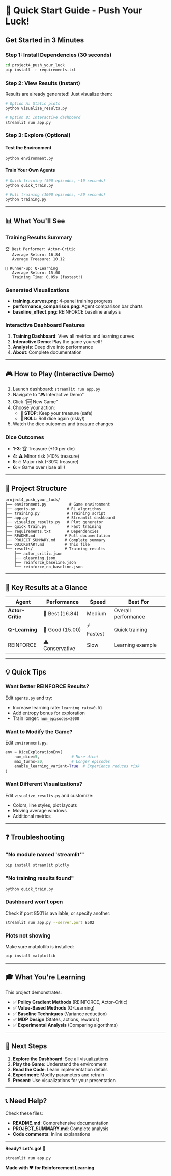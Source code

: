 # 🚀 Quick Start Guide - Push Your Luck!

## Get Started in 3 Minutes

### Step 1: Install Dependencies (30 seconds)
```bash
cd project4_push_your_luck
pip install -r requirements.txt
```

### Step 2: View Results (Instant)
Results are already generated! Just visualize them:

```bash
# Option A: Static plots
python visualize_results.py

# Option B: Interactive dashboard
streamlit run app.py
```

### Step 3: Explore (Optional)

#### Test the Environment
```bash
python environment.py
```

#### Train Your Own Agents
```bash
# Quick training (500 episodes, ~10 seconds)
python quick_train.py

# Full training (1000 episodes, ~20 seconds)
python training.py
```

---

## 📊 What You'll See

### Training Results Summary
```
🏆 Best Performer: Actor-Critic
   Average Return: 16.84
   Average Treasure: 10.12

🥈 Runner-up: Q-Learning
   Average Return: 15.00
   Training Time: 0.05s (fastest!)
```

### Generated Visualizations
- **training_curves.png**: 4-panel training progress
- **performance_comparison.png**: Agent comparison bar charts
- **baseline_effect.png**: REINFORCE baseline analysis

### Interactive Dashboard Features
1. **Training Dashboard**: View all metrics and learning curves
2. **Interactive Demo**: Play the game yourself!
3. **Analysis**: Deep dive into performance
4. **About**: Complete documentation

---

## 🎮 How to Play (Interactive Demo)

1. Launch dashboard: `streamlit run app.py`
2. Navigate to "🎮 Interactive Demo"
3. Click "🆕 New Game"
4. Choose your action:
   - **🛑 STOP**: Keep your treasure (safe)
   - **🎲 ROLL**: Roll dice again (risky!)
5. Watch the dice outcomes and treasure changes

### Dice Outcomes
- **1-3**: 🏆 Treasure (+10 per die)
- **4**: ⚠️ Minor risk (-10% treasure)
- **5**: 🔥 Major risk (-30% treasure)
- **6**: 💀 Game over (lose all!)

---

## 📁 Project Structure

```
project4_push_your_luck/
├── environment.py          # Game environment
├── agents.py              # RL algorithms
├── training.py            # Training script
├── app.py                 # Streamlit dashboard
├── visualize_results.py   # Plot generator
├── quick_train.py         # Fast training
├── requirements.txt       # Dependencies
├── README.md             # Full documentation
├── PROJECT_SUMMARY.md    # Complete summary
├── QUICKSTART.md         # This file
└── results/              # Training results
    ├── actor_critic.json
    ├── qlearning.json
    ├── reinforce_baseline.json
    └── reinforce_no_baseline.json
```

---

## 🎯 Key Results at a Glance

| Agent | Performance | Speed | Best For |
|-------|------------|-------|----------|
| **Actor-Critic** | 🥇 Best (16.84) | Medium | Overall performance |
| **Q-Learning** | 🥈 Good (15.00) | ⚡ Fastest | Quick training |
| REINFORCE | ⚠️ Conservative | Slow | Learning example |

---

## 💡 Quick Tips

### Want Better REINFORCE Results?
Edit `agents.py` and try:
- Increase learning rate: `learning_rate=0.01`
- Add entropy bonus for exploration
- Train longer: `num_episodes=2000`

### Want to Modify the Game?
Edit `environment.py`:
```python
env = DiceExplorationEnv(
    num_dice=5,              # More dice!
    max_turns=20,            # Longer episodes
    enable_learning_variant=True  # Experience reduces risk
)
```

### Want Different Visualizations?
Edit `visualize_results.py` and customize:
- Colors, line styles, plot layouts
- Moving average windows
- Additional metrics

---

## ❓ Troubleshooting

### "No module named 'streamlit'"
```bash
pip install streamlit plotly
```

### "No training results found"
```bash
python quick_train.py
```

### Dashboard won't open
Check if port 8501 is available, or specify another:
```bash
streamlit run app.py --server.port 8502
```

### Plots not showing
Make sure matplotlib is installed:
```bash
pip install matplotlib
```

---

## 🎓 What You're Learning

This project demonstrates:
- ✅ **Policy Gradient Methods** (REINFORCE, Actor-Critic)
- ✅ **Value-Based Methods** (Q-Learning)
- ✅ **Baseline Techniques** (Variance reduction)
- ✅ **MDP Design** (States, actions, rewards)
- ✅ **Experimental Analysis** (Comparing algorithms)

---

## 🚀 Next Steps

1. **Explore the Dashboard**: See all visualizations
2. **Play the Game**: Understand the environment
3. **Read the Code**: Learn implementation details
4. **Experiment**: Modify parameters and retrain
5. **Present**: Use visualizations for your presentation

---

## 📞 Need Help?

Check these files:
- **README.md**: Comprehensive documentation
- **PROJECT_SUMMARY.md**: Complete analysis
- **Code comments**: Inline explanations

---

**Ready? Let's go!** 🎲

```bash
streamlit run app.py
```

**Made with ❤️ for Reinforcement Learning**

